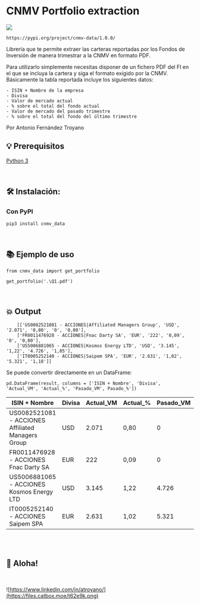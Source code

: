 # CNMV Portfolio extraction

![](https://files.catbox.moe/4b74gp.jpg)

```https://pypi.org/project/cnmv-data/1.0.0/```
<br>

Librería que te permite extraer las carteras reportadas por los Fondos de Inversión
de manera trimestrar a la CNMV en formato PDF.

Para utilizarlo simplemente necesitas disponer de un fichero PDF del FI en el que se incluya la cartera
y siga el formato exigido por la CNMV.
Básicamente la tabla reportada incluye los siguientes datos:

    - ISIN + Nombre de la empresa
    - Divisa
    - Valor de mercado actual
    - % sobre el total del fondo actual
    - Valor de mercado del pasado trimestre
    - % sobre el total del fondo del último trimestre



Por Antonio Fernández Troyano
<br>


## 💡 Prerequisitos

   [Python 3](https://www.python.org/downloads/release/python-370/)

<br>


## 🛠️ Instalación:

### Con PyPI
```pip3 install cnmv_data```

<br>


## 📚 Ejemplo de uso

```
from cnmv_data import get_portfolio

get_portfolio('.\Q1.pdf')
```
<br>


## 💥 Output
```
    [['US0082521081 - ACCIONES|Affiliated Managers Group', 'USD', '2.071', '0,80', '0', '0,00'],
    ['FR0011476928 - ACCIONES|Fnac Darty SA', 'EUR', '222', '0,09', '0', '0,00'],
    ['US5006881065 - ACCIONES|Kosmos Energy LTD', 'USD', '3.145', '1,22', '4.726', '1,05'],
    ['IT0005252140 - ACCIONES|Saipem SPA', 'EUR', '2.631', '1,02', '5.321', '1,18']]
```

Se puede convertir directamente en un DataFrame:
```
pd.DataFrame(result, columns = ['ISIN + Nombre', 'Divisa', 'Actual_VM', 'Actual_%', 'Pasado_VM', Pasado_%'])
```
|ISIN + Nombre |Divisa|Actual_VM|Actual_%|Pasado_VM|Pasado_%|
|--------------|------|---------|--------|---------|--------|
|US0082521081 - ACCIONES Affiliated Managers Group|USD|2.071| 0,80| 0| 0,00|
|FR0011476928 - ACCIONES Fnac Darty SA| EUR| 222| 0,09| 0| 0,00|
|US5006881065 - ACCIONES Kosmos Energy LTD| USD| 3.145| 1,22| 4.726| 1,05|
|IT0005252140 - ACCIONES Saipem SPA| EUR| 2.631| 1,02| 5.321| 1,18|
<br><br>


## 🐸 Aloha!
<br>

![https://www.linkedin.com/in/atroyano/](https://files.catbox.moe/t62e9k.png)